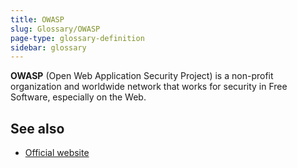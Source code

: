 ```yaml
---
title: OWASP
slug: Glossary/OWASP
page-type: glossary-definition
sidebar: glossary
---
```


**OWASP** (Open Web Application Security Project) is a non-profit organization and worldwide network that works for security in Free Software, especially on the Web.

## See also

- [Official website](https://owasp.org/)
